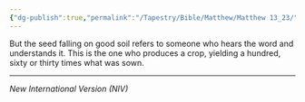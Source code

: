 ```yaml
---
{"dg-publish":true,"permalink":"/Tapestry/Bible/Matthew/Matthew 13_23/","title":"Matthew 13:23","hide":true,"tags":["bible-verse","bible-verse"],"dgHomeLink":true,"dgShowLocalGraph":true,"dgEnableSearch":true}
---
```


But the seed falling on good soil refers to someone who hears the word and understands it. This is the one who produces a crop, yielding a hundred, sixty or thirty times what was sown.

---
*New International Version (NIV)*